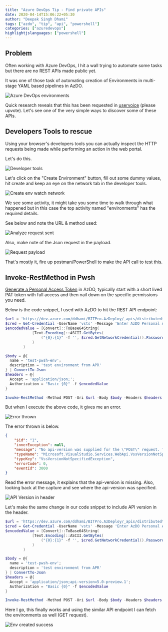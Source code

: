 ```yaml
---
title: "Azure DevOps Tip - Find private APIs"
date: 2020-04-14T15:06:22+05:30
author: "Deepak Singh Dhami"
tags: ["azdo", "tip", "api", "powershell"]
categories: ["azuredevops"]
highlightjslanguages: ["powershell"]
---
```


## Problem

Often working with Azure DevOps, I hit a wall trying to automate some tasks but
there are no REST APIs made public yet.

It was one of those task of automating creation of Environments in multi-stage
YAML based pipelines in AzDO.

![Azure DevOps environments](/static/002/env.png)

Quick research reveals that this has been requested in [uservoice](https://developercommunity.visualstudio.com/content/problem/820737/rest-apis-for-environments-and-its-resources-multi.html) (please upvote).
Let's see one of the very simple ways to discover some of these APIs.

## Developers Tools to rescue

Using your browser's developers tools you can actually inspect the HTTP requests
being made while performing an action in the web portal.

Let's do this.

![Developer tools](/static/002/devnetwork.png)

Let's click on the "Create Environment" button, fill out some dummy values,
hit create and keep an eye on the network tab in the developer tools.

![Create env watch network](/static/002/envcreatenetwork.png)

We see some activity, it might take you some time to walk through what happened but in this case the top activity named "environments" has the required details.

See below and note the URL & method used:

![Analyze request sent](/static/002/analyzerequest.png)

Also, make note of the Json request in the payload.

![Request payload](/static/002/requestpayload.png)

That's mostly it, fire up postman/PowerShell to make the API call to test this.

## Invoke-RestMethod in Pwsh

[Generate a Personal Access Token](https://docs.microsoft.com/en-us/azure/devops/organizations/accounts/use-personal-access-tokens-to-authenticate?view=azure-devops&tabs=preview-page) in AzDO, typically start with a short lived PAT token with full access and then nail down on the specific permissions you need.

Below is the code snippet, I used with AzDO to hit the REST API endpoint:

```powershell
$url = 'https://dev.azure.com/ddhami/BITPro.AzDeploy/_apis/distributedtask/environments'
$cred = Get-Credential -UserName 'vsts' -Message 'Enter AzDO Personal Access Token with privs to create env'
$encodedValue = [Convert]::ToBase64String(
            [Text.Encoding]::ASCII.GetBytes(
                ("{0}:{1}" -f '', $cred.GetNetworkCredential().Password)
            )
        )

$body = @{
  name = 'test-pwsh-env';
  description = 'test environment from APR'
} | ConvertTo-Json
$headers = @{
  Accept = 'application/json;';
  Authorization = "Basic {0}" -f $encodedValue
}

Invoke-RestMethod -Method POST -Uri $url -Body $body -Headers $headers -ContentType 'application/json'
```

But when I execute the above code, it gives me an error.

![Error thrown](/static/002/pwsherror.png)

The error thrown is below.

```json
{
    "$id": "1",
    "innerException": null,
    "message": "No api-version was supplied for the \"POST\" request. The version must be supplied either as part of the Accept header (e.g. \"application/json; api-version=1.0\") or as a query parameter (e.g. \"?api-version=1.0\").",
    "typeName": "Microsoft.VisualStudio.Services.WebApi.VssVersionNotSpecifiedException, Microsoft.VisualStudio.Services.WebApi",
    "typeKey": "VssVersionNotSpecifiedException",
    "errorCode": 0,
    "eventId": 3000
}
```

Read the error message, it explains that the api-version is missing. Also, looking back at the capture and see where the api-version was specified.

![API Version in header](/static/002/apiversion.png)

Let's make the same change in our code snippet to include API version in the
header.

```powershell {hl_lines=[14], linenostart=1}
$url = 'https://dev.azure.com/ddhami/BITPro.AzDeploy/_apis/distributedtask/environments'
$cred = Get-Credential -UserName 'vsts' -Message 'Enter AzDO Personal Access Token with privs to create env'
$encodedValue = [Convert]::ToBase64String(
            [Text.Encoding]::ASCII.GetBytes(
                ("{0}:{1}" -f '', $cred.GetNetworkCredential().Password)
            )
        )

$body = @{
  name = 'test-pwsh-env';
  description = 'test environment from APR'
} | ConvertTo-Json
$headers = @{
  Accept = 'application/json;api-version=5.0-preview.1';
  Authorization = "Basic {0}" -f $encodedValue
}

Invoke-RestMethod -Method POST -Uri $url -Body $body -Headers $headers -ContentType = 'application/json'
```

Here I go, this finally works and using the similar API endpoint I can fetch the environments as well (GET request).

![Env created success](/static/002/envsuccess.png)